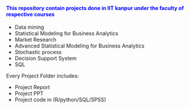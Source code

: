 <h1 tyle="color:dark red;"Academic_projects_IITKanpur</h1> <br>
<h4 style="color:blue;">This repository contain projects done in IIT kanpur under the faculty of respective courses</h4>
<ul>
  <li>Data mining</li>
  <li>Statistical Modeling for Business Analytics</li>
  <li>Market Research</li>
  <li>Advanced Statistical Modeling for Business Analytics</li>
  <li>Stochastic process</li>
  <li>Decision Support System</li>
  <li>SQL</li>
</ul>
Every Project Folder includes:
<ul> 
  <li>Project Report</li> 
  <li>Project PPT</li>
  <li>Project code in (R/python/SQL/SPSS)</li>
</ul>
